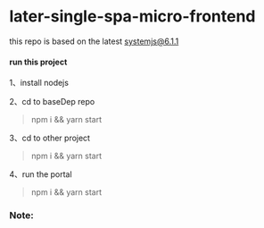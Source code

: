 # later-single-spa-micro-frontend
this repo is based on the latest systemjs@6.1.1

#### run this project

1、install nodejs

2、cd to baseDep repo
> npm i && yarn start

3、cd to other project
> npm i && yarn start

4、run the portal
> npm i && yarn start


### Note:
